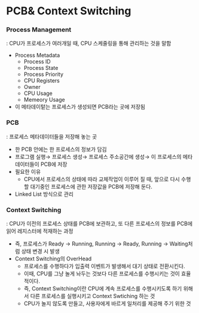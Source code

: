 # PCB& Context Switching

### Process Management

: CPU가 프로세스가 여러개일 때, CPU 스케줄링을 통해 관리하는 것을 말함 

- Process Metadata
    - Process ID
    - Process State
    - Process Priority
    - CPU Registers
    - Owner
    - CPU Usage
    - Memeory Usage
- 이 메타데이텉는 프로세스가 생성되면 PCB라는 곳에 저장됨

### PCB

: 프로세스 메타데이터들을 저장해 놓는 곳

- 한 PCB 안에는 한 프로세스의 정보가 담김
- 프로그램 실행→ 프로세스 생성→ 프로세스 주소공간에 생성→ 이 프로세스의 메타데이터들이 PCB에 저장
- 필요한 이유
    - CPU에서 프로세스의 상태에 따라 교체작업이 이루어 질 때, 앞으로 다시 수행할 대기중인 프로세스에 관한 저장값을 PCB에 저장해 둔다.
- Linked List 방식으로 관리

### Context Switching

: CPU가 이전의 프로세스 상태를 PCB에 보관하고, 또 다른 프로세스의 정보를 PCB에 읽어 레지스터에 적재하는 과정 

- 즉, 프로세스가 Ready → Running, Running → Ready, Running → Waiting처럼 상태 변경 시 발생
- Context Switching의 OverHead
    - 프로세스를 수행하다가 입출력 이벤트가 발생해서 대기 상태로 전환시킨다.
    - 이때, CPU를 그냥 놀게 놔두는 것보다 다른 프로세스를 수행시키는 것이 효율적이다.
    - 즉, Context Switching이란 CPU에 계속 프로세스를 수행시키도록 하기 위해서 다른 프로세스를 실행시키고 Context Swtiching 하는 것
    - CPU가 놀지 않도록 만들고, 사용자에게 바르게 일처리를 제공해 주기 위한 것
